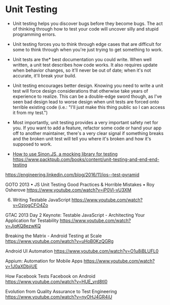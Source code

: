 # Unit Testing

* Unit testing helps you discover bugs before they become bugs. The act of thinking through how to test your code will uncover silly and stupid programming errors.
* Unit testing forces you to think through edge cases that are difficult for some to think through when you're just trying to get something to work.
* Unit tests are the* best documentation you could write. When well written, a unit test describes how code works. It also requires update when behavior changes, so it'll never be out of date; when it's not accurate, it'll break your build.
* Unit testing encourages better design. Knowing you need to write a unit test will force design considerations that otherwise take years of experience to realize. This can be a double-edge sword though, as I've seen bad design lead to worse design when unit tests are forced onto terrible existing code (i.e.: "I'll just make this thing public so I can access it from my test.")
* Most importantly, unit testing provides a very important safety net for you. If you want to add a feature, refactor some code or hand your app off to another maintainer, there's a very clear signal if something breaks and the broken unit test will tell you where it's broken and how it's supposed to work.


* [How to use Sinon.JS, a mocking library for testing](https://www.youtube.com/watch?v=SvudHPTEsIk)
https://www.packtpub.com/books/content/unit-testing-and-end-end-testing

https://engineering.linkedin.com/blog/2016/11/ios--test-pyramid

GOTO 2013 • JS Unit Testing Good Practices & Horrible Mistakes • Roy Osherove
https://www.youtube.com/watch?v=iP0Vl-vU3XM


6. Writing Testable JavaScript
https://www.youtube.com/watch?v=OzjogCFO4Zo

GTAC 2013 Day 2 Keynote: Testable JavaScript - Architecting Your Application for Testability
https://www.youtube.com/watch?v=JjqKQ8ezwKQ

Breaking the Matrix - Android Testing at Scale
https://www.youtube.com/watch?v=uHoB0KzQGRg

Android UI Automation
https://www.youtube.com/watch?v=O1u8iBLUFL0

Appium: Automation for Mobile Apps
https://www.youtube.com/watch?v=1J0aXDbjiUE


How Facebook Tests Facebook on Android
https://www.youtube.com/watch?v=HUE_yrd8tl0

Evolution from Quality Assurance to Test Engineering
https://www.youtube.com/watch?v=nyOHJ4GR4iU
